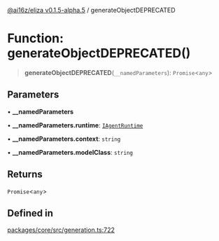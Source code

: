 [@ai16z/eliza v0.1.5-alpha.5](../index.md) / generateObjectDEPRECATED

# Function: generateObjectDEPRECATED()

> **generateObjectDEPRECATED**(`__namedParameters`): `Promise`\<`any`\>

## Parameters

• **\_\_namedParameters**

• **\_\_namedParameters.runtime**: [`IAgentRuntime`](../interfaces/IAgentRuntime.md)

• **\_\_namedParameters.context**: `string`

• **\_\_namedParameters.modelClass**: `string`

## Returns

`Promise`\<`any`\>

## Defined in

[packages/core/src/generation.ts:722](https://github.com/AIFlowML/eliza_aiflow/blob/main/packages/core/src/generation.ts#L722)
